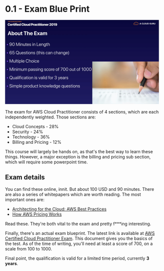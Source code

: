 # 0.1 - Exam Blue Print

![b11ef477.png](attachments/b11ef477.png)

The exam for AWS Cloud Practitioner consists of 4 sections, which are each independently weighted. Those sections are:
* Cloud Concepts - 28%
* Security - 24%
* Technology - 36%
* Billing and Pricing - 12%

This course will largely be hands on, as that's the best way to learn these things. However, a major exception is the billing and pricing sub section, which will require some powerpoint time.

## Exam details

You can find these online, innit. But about 100 USD and 90 minutes. There are also a series of whitepapers which are worth reading. The most important ones are:

* [Architecting for the Cloud: AWS Best Practices](https://d1.awsstatic.com/whitepapers/AWS_Cloud_Best_Practices.pdf)
* [How AWS Pricing Works](https://d1.awsstatic.com/whitepapers/aws_pricing_overview.pdf)

Read these. They're both vital to the exam and pretty f***ing interesting.

Finally, there's an actual exam blueprint. The latest link is available at [AWS Certified Cloud Practitioner Exam](https://aws.amazon.com/certification/certified-cloud-practitioner/). This document gives you the basics of the test. As of the time of writing, you'll need at least a score of 700, on a scale from 100 to 1000.

Final point, the qualification is valid for a limited time period, currently **3 years**.